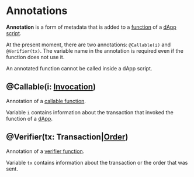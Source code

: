 # Annotations

**Annotation** is a form of metadata that is added to a [function](/en/ride/functions/) of a [dApp script](/en/ride/script/script-types/dapp-script).

At the present moment, there are two annotations: `@Callable(i)` and `@Verifier(tx)`. The variable name in the annotation is required even if the function does not use it.

An annotated function cannot be called inside a dApp script.

## @Callable(i: [Invocation](/en/ride/structures/common-structures/invocation))

Annotation of a [callable function](/en/ride/functions/callable-function).

Variable `i` contains information about the transaction that invoked the function of a [dApp](/en/blockchain/account/dapp). 

## @Verifier(tx: Transaction|[Order](/en/ride/structures/common-structures/order))

Annotation of a [verifier function](/en/ride/functions/verifier-function).

Variable `tx` contains information about the transaction or the order that was sent.
